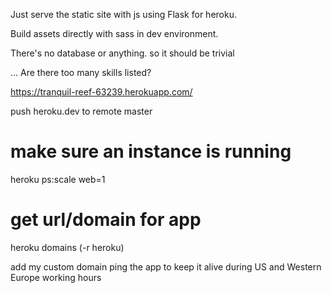 Just serve the static site with js using Flask for heroku.

Build assets directly with sass in dev environment.

There's no database or anything. so it should be trivial

... Are there too many skills listed?


https://tranquil-reef-63239.herokuapp.com/

push heroku.dev to remote master

# make sure an instance is running
heroku ps:scale web=1

# get url/domain for app
heroku domains (-r heroku)

add my custom domain
ping the app to keep it alive during US and Western Europe working hours
